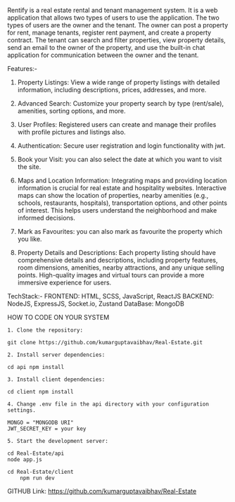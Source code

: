 Rentify is a real estate rental and tenant management system. It is a web application that allows two types of users to use the application. The two types of users are the owner and the tenant. The owner can post a property for rent, manage tenants, register rent payment, and create a property contract. The tenant can search and filter properties, view property details, send an email to the owner of the property, and use the built-in chat application for communication between the owner and the tenant.

Features:-

1. Property Listings: View a wide range of property listings with detailed information, including descriptions, prices, addresses, and more.

2. Advanced Search: Customize your property search by type (rent/sale), amenities, sorting options, and more.

3. User Profiles: Registered users can create and manage their profiles with profile pictures and listings also.

4. Authentication: Secure user registration and login functionality with jwt.

5. Book your Visit: you can also select the date at which you want to visit the site.

6. Maps and Location Information: Integrating maps and providing location information is crucial for real estate and hospitality websites. Interactive maps can show the location of properties, nearby amenities (e.g., schools, restaurants, hospitals), transportation options, and other points of interest. This helps users understand the neighborhood and make informed decisions.

7. Mark as Favourites: you can also mark as favourite the property which you like.

8. Property Details and Descriptions: Each property listing should have comprehensive details and descriptions, including property features, room dimensions, amenities, nearby attractions, and any unique selling points. High-quality images and virtual tours can provide a more immersive experience for users.

TechStack:-
	FRONTEND: HTML, SCSS, JavaScript, ReactJS
	BACKEND: NodeJS, ExpressJS, Socket.io, Zustand
	DataBase: MongoDB

HOW TO CODE ON YOUR SYSTEM

	1. Clone the repository:

	git clone https://github.com/kumarguptavaibhav/Real-Estate.git

	2. Install server dependencies:

	cd api npm install

	3. Install client dependencies:

	cd client npm install

	4. Change .env file in the api directory with your configuration settings.

	MONGO = "MONGODB URI" 
	JWT_SECRET_KEY = your key

	5. Start the development server:

	cd Real-Estate/api
	node app.js

	cd Real-Estate/client
		npm run dev

GITHUB Link: https://github.com/kumarguptavaibhav/Real-Estate
